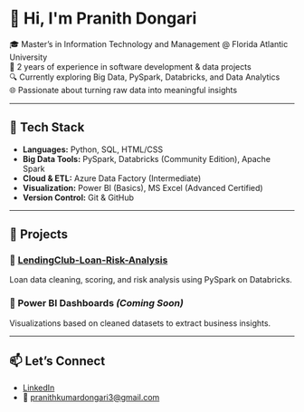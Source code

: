 # 👋 Hi, I'm Pranith Dongari

🎓 Master’s in Information Technology and Management @ Florida Atlantic University  
💼 2 years of experience in software development & data projects  
🔍 Currently exploring Big Data, PySpark, Databricks, and Data Analytics  
🌐 Passionate about turning raw data into meaningful insights  

---

## 🧠 Tech Stack

- **Languages:** Python, SQL, HTML/CSS
- **Big Data Tools:** PySpark, Databricks (Community Edition), Apache Spark
- **Cloud & ETL:** Azure Data Factory (Intermediate)
- **Visualization:** Power BI (Basics), MS Excel (Advanced Certified)
- **Version Control:** Git & GitHub

---

## 🚀 Projects

### 🔹 [LendingClub-Loan-Risk-Analysis](https://github.com/Pranith-cloud/lending-club-project.git)
Loan data cleaning, scoring, and risk analysis using PySpark on Databricks.

### 🔹 Power BI Dashboards *(Coming Soon)*
Visualizations based on cleaned datasets to extract business insights.

---

## 📫 Let’s Connect

- [LinkedIn](www.linkedin.com/in/pranithkumar)
- 📧 pranithkumardongari3@gmail.com

